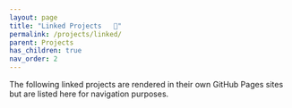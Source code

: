 ```yaml
---
layout: page
title: "Linked Projects   🔗"
permalink: /projects/linked/
parent: Projects
has_children: true
nav_order: 2
---
```


The following linked projects are rendered in their own GitHub Pages sites but are listed here for navigation purposes.
